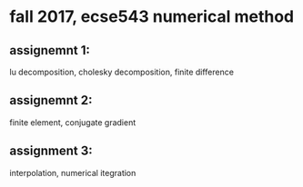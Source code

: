# fall 2017, ecse543 numerical method
## assignemnt 1: 
lu decomposition, cholesky decomposition, finite difference 
## assignemnt 2: 
finite element, conjugate gradient
## assignment 3: 
interpolation, numerical itegration
